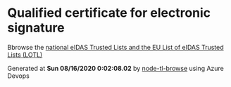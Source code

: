 # Qualified certificate for electronic signature 
 Bbrowse the [national eIDAS Trusted Lists and the EU List of eIDAS Trusted Lists (LOTL)](https://webgate.ec.europa.eu/tl-browser/#/) 
 
 
Generated at **Sun 08/16/2020  0:02:08.02** by [node-tl-browse](https://github.com/ymedlop/node-tl-browser) using Azure Devops 
